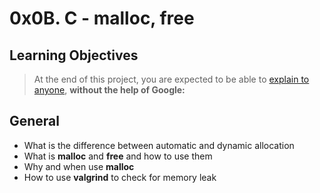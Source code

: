 # 0x0B. C - malloc, free

## Learning Objectives
> At the end of this project, you are expected to be able to [explain to anyone](https://alx-intranet.hbtn.io/rltoken/2LjkSexDe-xcLQZ0f5ungQ), **without the help of Google:**

## General
* What is the difference between automatic and dynamic allocation
* What is **malloc** and **free** and how to use them
* Why and when use **malloc**
* How to use **valgrind** to check for memory leak